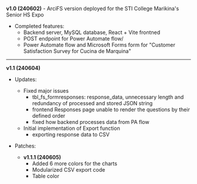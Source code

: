 **v1.0 (240602)** - ArciFS version deployed for the STI College Marikina's Senior HS Expo 

- Completed features:
    - Backend server, MySQL database, React + Vite frontned
    - POST endpoint for Power Automate flow/
    - Power Automate flow and Microsoft Forms form for "Customer Satisfaction Survey for Cucina de Marquina"

---

**v1.1 (240604)**
- Updates:
    - Fixed major issues
        - tbl_fs_formresponses: response_data, unnecessary length and redundancy of processed and stored JSON string
        - frontend Responses page unable to render the questions by their defined order
        - fixed how backend processes data from PA flow
    - Initial implementation of Export function
        - exporting response data to CSV

- Patches:
    - **v1.1.1 (240605)**
        - Added 6 more colors for the charts
        - Modularized CSV export code
        - Table color